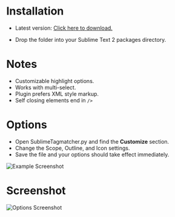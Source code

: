 # Installation
* Latest version: [Click here to download.](https://github.com/pyparadigm/SublimeTagmatcher/zipball/master "Click here to download lastest version.")
- Drop the folder into your Sublime Text 2 packages directory.

# Notes
- Customizable highlight options.
- Works with multi-select.
- Plugin prefers XML style markup.
- Self closing elements end in `/>`

# Options
- Open SublimeTagmatcher.py and find the **Customize** section.
- Change the Scope, Outline, and Icon settings.
- Save the file and your options should take effect immediately.

![Example Screenshot](https://github.com/pyparadigm/SublimeTagmatcher/raw/master/ssoptions.png)

# Screenshot
![Options Screenshot](https://github.com/pyparadigm/SublimeTagmatcher/raw/master/ssexample.png)